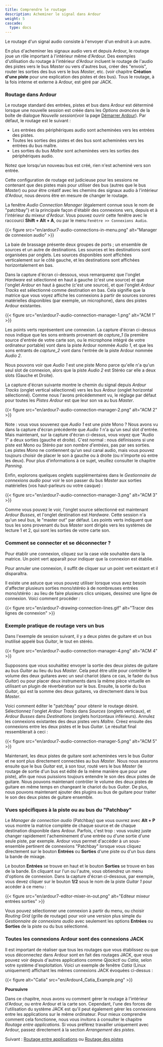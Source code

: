 ```yaml
---
title: Comprendre le routage
description: Acheminer le signal dans Ardour
weight: 5
cascade:
  type: docs
---
```


Le routage d'un signal audio consiste à l'envoyer d'un endroit à un autre.

En plus d'acheminer les signaux audio vers et depuis Ardour, le routage joue un rôle important à l'intérieur même d'Ardour. Des exemples d'utilisation du routage à l'intérieur d'Ardour incluent le routage de l'audio des pistes vers le bus _Master_ ou vers d'autres bus, créer des "envois", router les sorties des bus vers le bus _Master_, etc. (voir chapitre **Création d'une piste** pour une explication des pistes et des bus). Tous le routage, à la fois interne et externe à Ardour, est géré par JACK.

### Routage dans Ardour

Le routage standard des entrées, pistes et bus dans Ardour est déterminé lorsque une nouvelle session est créée dans les _Options avancées_ de la boîte de dialogue _Nouvelle session_(voir la page [Démarrer Ardour](../../getting-started/starting-ardour/)).
Par défaut, le routage est le suivant :

- Les entrées des périphériques audio sont acheminées vers les entrées des pistes.
- Toutes les sorties des pistes et des bus sont acheminées vers les entrées du bus maître.
- Les sorties du bus _Maître_ sont acheminées vers les sorties des périphériques audio.

Notez que lorsqu'un nouveau bus est créé, rien n'est acheminé vers son entrée.

Cette configuration de routage est judicieuse pour les sessions ne contenant que des pistes mais pour utiliser des bus (autres que le bus _Master_) ou pour être créatif avec les chemins des signaux audio à l'intérieur d'Ardour, nous devons être en mesure de changer le routage.

La fenêtre _Audio Connection Manager_ (également connue sous le nom de "patchbay") et la principale façon d'établir des connexions vers, depuis et à l'intérieur du mixeur d'Ardour. Vous pouvez ouvrir cette fenêtre avec le raccourci **Shift + Alt + A**, ou par le menu `Fenêtre >> Connexions Audio`.

{{< figure src="en/ardour7-audio-connections-in-menu.png" alt="Manager de connexion audio" >}}

La baie de brassage présente deux groupes de ports ; un ensemble de sources et un autre de destinations. Les sources et les destinations sont organisées par onglets. Les sources disponibles sont affichées verticalement sur le côté gauche, et les destinations sont affichées horizontalement en bas.

Dans la capture d'écran ci-dessous, vous remarquerez que l'onglet _Hardware_ est sélectionné en haut à gauche (c'est une source) et que l'onglet _*Ardour*_ en haut à gauche (c'est une source), et que l'onglet _*Ardour Tracks*_ est sélectionné comme destination en bas. Cela signifie que la matrice que vous voyez affiche les connexions à partir de sources sonores matérielles disponibles (par exemple, un microphone), dans des pistes Ardour existantes.

{{< figure src="en/ardour7-audio-connection-manager-1.png" alt="ACM 1" >}}

Les points verts représentent une connexion. La capture d'écran ci-dessus nous indique que les sons entrants provenant de _capture_1_ (la première source d'entrée de votre carte son, ou le microphone intégré de votre ordinateur portable) vont dans la piste Ardour nommée _Audio 1_, et que les sons entrants de _capture_2_ vont dans l'entrée de la piste Ardour nommée _Audio 2_.

Nous pouvons voir que _Audio 1_ est une piste Mono parce qu'elle n'a qu'un seul slot de connexion, alors que la piste _Audio 2_ est Stéréo car elle a deux slots (Gauche et Droite).

La capture d'écran suivante montre le chemin du signal depuis _Ardour Tracks_ (onglet vertical sélectionné) vers les bus Ardour (onglet horizontal sélectionné). Comme nous l'avons précédemment vu, le réglage par défaut pour toutes les _Pistes Ardour_ est que leur son va au bus _Master_.

{{< figure src="en/ardour7-audio-connection-manager-2.png" alt="ACM 2" >}}

Note : vous vous souvenez que _Audio 1_ est une piste Mono ? Nous avons vu dans la capture d'écran précédente que _Audio 1_ n'a qu'un seul slot d'entrée. Mais maintenant, sur la capture d'écran ci-dessus, vous voyez que "Audio 1" a deux sorties (gauche et droite). C'est normal :
nous définissons si une piste est Mono ou Stéréo par son _nombre d'entrées_, pas par ses sorties. Les pistes Mono ne contiennent qu'un seul canal audio, mais vous pouvez toujours choisir de placer le son à gauche ou à droite (ou n'importe où entre les deux). Pour plus d'informations à ce sujet, veuillez consulter le chapitre _Panning_.

Enfin, explorons quelques onglets supplémentaires dans le _Gestionnaire de connexions audio_ pour voir le son passer du bus _Master_ aux sorties matérielles (vos haut-parleurs ou votre casque) :

{{< figure src="en/ardour7-audio-connection-manager-3.png" alt="ACM 3" >}}

Comme vous pouvez le voir, l'onglet source sélectionné est maintenant _Ardour Busses_, et l'onglet destination est _Hardware_. Cette session n'a qu'un seul bus, le "master out" par défaut. Les points verts indiquent que tous les sons provenant du bus _Master_ sont dirigés vers les systèmes de lecture 1 et 2, qui sont les sorties de votre carte son.

### Comment se connecter et se déconnecter ?

Pour établir une connexion, cliquez sur la case vide souhaitée dans la matrice. Un point vert apparaît pour indiquer que la connexion est établie.

Pour annuler une connexion, il suffit de cliquer sur un point vert existant et il disparaîtra.

Il existe une astuce que vous pouvez utiliser lorsque vous avez besoin d'affecter plusieurs sorties mono/stéréo à de nombreuses entrées mono/stéréo : au lieu de faire plusieurs clics uniques, dessinez une ligne de connexion. Voici comment procéder :

{{< figure src="en/ardour7-drawing-connection-lines.gif" alt="Tracer des lignes de connexion" >}}

### Exemple pratique de routage vers un bus

Dans l'exemple de session suivant, il y a deux pistes de guitare et un bus inutilisé appelé bus _Guitar_, le tout en stéréo.

{{< figure src="en/ardour7-audio-connection-manager-4.png" alt="ACM 4" >}}

Supposons que vous souhaitiez envoyer la sortie des deux pistes de guitare au bus _Guitar_ au lieu du bus _Master_. Cela peut être utile pour contrôler le volume des deux guitares avec un seul chariot (dans ce cas, le fader du bus _Guitar_) ou pour placer deux instruments dans la même pièce virtuelle en utilisant un plugin de réverbération sur le bus. Ensuite, la sortie du bus _Guitar_, qui est la somme des deux guitares, va directement dans le bus _Master_.

Voici comment éditer le "patchbay" pour obtenir le routage désiré. Sélectionnez l'onglet _Ardour Tracks_ dans _Sources_ (onglets verticaux), et _Ardour Busses_ dans _Destinations_ (onglets horizontaux inférieurs).
Annulez les connexions existantes des deux pistes vers _Maître_.
Créez ensuite des connexions entre les deux pistes et le bus _Guitar_.
Le résultat final ressemblerait à ceci :

{{< figure src="en/ardour7-audio-connection-manager-5.png" alt="ACM 5" >}}

Maintenant, les deux pistes de guitare sont acheminées vers le bus _Guitar_ et ne sont plus directement connectées au bus _Master_.
Nous nous assurons ensuite que le bus _Guitar_ est, à son tour, routé vers le bus _Master_ (le routage de sortie d'un bus est édité de la même manière que pour une piste), afin que nous puissions toujours entendre le son des deux pistes de guitare. Nous pouvons maintenant contrôler le volume des deux pistes de guitare en même temps en changeant le chariot du bus _Guitar_. De plus, nous pouvons maintenant ajouter des plugins au bus de guitare pour traiter le son des deux pistes de guitare ensemble.

### Vues spécifiques à la piste ou au bus du "Patchbay"

Le _Manager de connection audio_ (Patchbay) que vous ouvrez avec **Alt + P** vous montre la matrice complète de chaque source et de chaque destination disponible dans Ardour.
Parfois, c'est trop : vous voulez juste changer rapidement l'acheminement d'une entrée ou d'une sortie d'une seule piste, par exemple.
Ardour vous permet d'accéder à un sous-ensemble pertinent de connexions "Patchbay" lorsque vous cliquez directement sur le bouton **Entrées** ou **Sorties** d'une piste ou d'un bus dans la bande de mixage.

Le bouton **Entrées** se trouve en haut et le bouton **Sorties** se trouve en bas de la bande. En cliquant sur l'un ou l'autre, vous obtiendrez un menu d'options de connexion. Dans la capture d'écran ci-dessous, par exemple, vous devez cliquer sur le bouton **1/2** sous le nom de la piste _Guitar 1_ pour accéder à ce menu :

{{< figure src="en/ardour7-editor-mixer-in-out.png" alt="Editeur mixeur entrées sorties" >}}

Vous pouvez sélectionner une connexion à partir du menu, ou choisir _Routing Grid_ (grille de routage) pour voir une version plus simple du _Gestionnaire de connexions audio_ avec seulement les options **Entrées** ou **Sorties** de la piste ou du bus sélectionné.

### Toutes les connexions Ardour sont des connexions JACK

Il est important de réaliser que tous les routages que vous établissez ou que vous déconnectez dans Ardour sont en fait des routages JACK, que vous pouvez voir depuis d'autres applications comme _Qjackctl_ ou _Catia_, selon votre système d'exploitation.
Voici un exemple de fenêtre _Catia_ (Linux uniquement) affichant les mêmes connexions JACK évoquées ci-dessus :

{{< figure alt="Catia" src="en/Ardour4_Catia_Example.png" >}}

**Poursuivre**

Dans ce chapitre, nous avons vu comment gérer le routage à l'intérieur d'Ardour, ou entre Ardour et la carte son. Cependant, l'une des forces de l'utilisation du système JACK est qu'il peut également gérer les connexions entre les applications sur le même ordinateur. Pour mieux comprendre comment cela fonctionne, nous vous invitons à consulter le chapitre _Routage entre applications_. Si vous préférez travailler uniquement avec Ardour, passez directement à la section _Arrangement des pistes_.

Suivant : [Routage entre applications](../routing-between-applications) ou [Routage des pistes](../../editing-sessions/arranging-tracks/)
